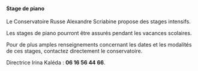 #### Stage de piano

Le Conservatoire Russe Alexandre Scriabine propose des stages intensifs.  

Les stages de piano pourront être assurés pendant les vacances scolaires.  

Pour de plus amples renseignements concernant les dates et les modalités de ces stages, contactez directement le conservatoire.

Directrice Irina Kaléda : **06 16 56 44 66**.
